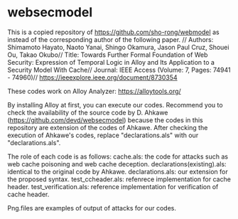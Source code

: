 # websecmodel
This is a copied repository of https://github.com/sho-rong/webmodel as instead of the corresponding author of the following paper. // 
Authors: Shimamoto Hayato, Naoto Yanai, Shingo Okamura, Jason Paul Cruz, Shouei Ou, Takao Okubo//
Title: Towards Further Formal Foundation of Web Security: Expression of Temporal Logic in Alloy and Its Application to a Security Model With Cache//
Journal: IEEE Access (Volume: 7, Pages: 74941 - 74960)//
https://ieeexplore.ieee.org/document/8730354

These codes work on Alloy Analyzer: 
https://alloytools.org/

By installing Alloy at first, you can execute our codes. 
Recommend you to check the availability of the source code by D. Ahkawe (https://github.com/devd/websecmodel) because the codes in this repository are extension of the codes of Ahkawe. 
After checking the execution of Ahkawe's codes, replace "declarations.als" with our "declarations.als". 

The role of each code is as follows: 
cache.als: the code for attacks such as web cache poisoning and web cache deception. 
declarations(existing).als: identical to the original code by Ahkawe. 
declarations.als: our extension for the proposed syntax. 
test_ccheader.als: refenrece implementation for cache header.
test_verification.als: reference implementation for verification of cache header.

Png.files are examples of output of attacks for our codes. 
